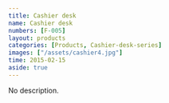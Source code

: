 ```yaml
---
title: Cashier desk
name: Cashier desk
numbers: [F-005]
layout: products
categories: [Products, Cashier-desk-series]
images: ["/assets/cashier4.jpg"]
time: 2015-02-15
aside: true
---
```


No description.